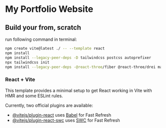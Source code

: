 # My Portfolio Website

## Build your from, scratch

run following command in terminal:

```bash
npm create vite@latest ./ -- --template react
npm install 
npm install --legacy-peer-deps -D tailwindcss postcss autoprefixer
npx tailwindcss init 
npm install --legacy-peer-deps -@react-three/fiber @react-three/drei maath react-tilt react-vertical-timeline-component @emailjs/browser framer-motion react-router-dom
```

### React + Vite

This template provides a minimal setup to get React working in Vite with HMR and some ESLint rules.

Currently, two official plugins are available:

- [@vitejs/plugin-react](https://github.com/vitejs/vite-plugin-react/blob/main/packages/plugin-react/README.md) uses [Babel](https://babeljs.io/) for Fast Refresh
- [@vitejs/plugin-react-swc](https://github.com/vitejs/vite-plugin-react-swc) uses [SWC](https://swc.rs/) for Fast Refresh
